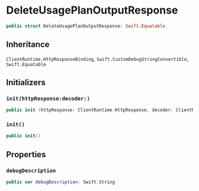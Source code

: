 # DeleteUsagePlanOutputResponse

``` swift
public struct DeleteUsagePlanOutputResponse: Swift.Equatable 
```

## Inheritance

`ClientRuntime.HttpResponseBinding`, `Swift.CustomDebugStringConvertible`, `Swift.Equatable`

## Initializers

### `init(httpResponse:decoder:)`

``` swift
public init (httpResponse: ClientRuntime.HttpResponse, decoder: ClientRuntime.ResponseDecoder? = nil) throws 
```

### `init()`

``` swift
public init() 
```

## Properties

### `debugDescription`

``` swift
public var debugDescription: Swift.String 
```
